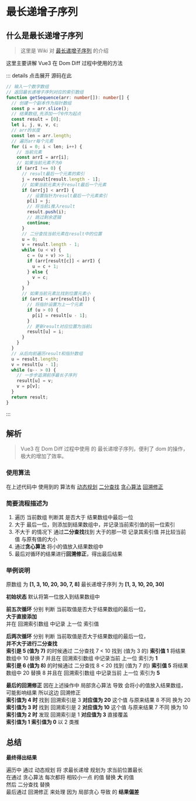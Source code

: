 # 最长递增子序列

## 什么是最长递增子序列

> 这里是 <span class="cor-da">Wiki</span> 对 [最长递增子序列](https://zh.wikipedia.org/wiki/%E6%9C%80%E9%95%BF%E9%80%92%E5%A2%9E%E5%AD%90%E5%BA%8F%E5%88%97) 的介绍

这里主要讲解 Vue3 在 Dom Diff 过程中使用的方法

::: details 点击展开 源码在此

```typescript
// 输入一个数字数组
// 返回最长递增子序列对应的索引数组
function getSequence(arr: number[]): number[] {
  // 创建一个副本作为指针数组
  const p = arr.slice();
  // 结果数组,先添加一个0作为起点
  const result = [0];
  let i, j, u, v, c;
  // arr的长度
  const len = arr.length;
  // 遍历arr每个元素
  for (i = 0; i < len; i++) {
    // 当前元素
    const arrI = arr[i];
    // 如果当前元素不为0
    if (arrI !== 0) {
      // result最后一个元素的索引
      j = result[result.length - 1];
      // 如果当前元素大于result最后一个元素
      if (arr[j] < arrI) {
        // 设置指针为result最后一个元素索引
        p[i] = j;
        // 将当前i推入result
        result.push(i);
        // 跳过剩余逻辑
        continue;
      }
      // 二分查找当前元素在result中的位置
      u = 0;
      v = result.length - 1;
      while (u < v) {
        c = (u + v) >> 1;
        if (arr[result[c]] < arrI) {
          u = c + 1;
        } else {
          v = c;
        }
      }
      // 如果当前元素比找到位置元素小
      if (arrI < arr[result[u]]) {
        // 将指针设置为上一个元素
        if (u > 0) {
          p[i] = result[u - 1];
        }
        // 更新result对应位置为当前i
        result[u] = i;
      }
    }
  }
  // 从后向前遍历result和指针数组
  u = result.length;
  v = result[u - 1];
  while (u-- > 0) {
    // 一步步追溯前序最长子序列
    result[u] = v;
    v = p[v];
  }
  return result;
}
```

:::

## 解析

> Vue3 在 Dom Diff 过程中使用 的 最长递增子序列，便利了 dom 的操作，极大的增加了效率。

### 使用算法

在上述代码中 使用到的 算法有 [动态规划](/algorithm/main.html#%E5%8A%A8%E6%80%81%E8%A7%84%E5%88%92-dynamic-programming) [二分查找](/algorithm/main.html#%E4%BA%8C%E5%88%86%E6%9F%A5%E6%89%BE-binary-search) [贪心算法](/algorithm/main.html#%E8%B4%AA%E5%BF%83%E7%AE%97%E6%B3%95-greedy-algorithm) [回溯修正](/algorithm/main.html#%E5%9B%9E%E6%BA%AF%E4%BF%AE%E6%AD%A3-backtracking)

### 简要流程描述为

1. <span class="cor-tip">遍历</span> 当前数组 判断其 <span class="cor-pr">是否大于</span> 结果数组中最后一位
2. <span class="cor-tip">大于</span> 最后一位，则添加到结果数组中，并记录当前索引值的前一位索引
3. <span class="cor-wa">不大于</span> 的情况下 通过**二分查找**找到 大于的那一项 记录其索引值 并比较当前值 与原有值的大小
4. 通过**贪心算法** 将小的值放入结果数组中
5. 最后对循环的结果进行**回溯修正**，得出最后结果

### 举例说明

<span class="cor-wa">原数组</span> 为 **[1, 3, 10, 20, 30, 7, 8]** <span class="cor-tip">最长递增子序列</span> 为 **[1, 3, 10, 20, 30]**

<PicViewer title="初始状态" src="/assets/algorithm/LIS-1.png" darkSrc="/assets/algorithm/LIS-dark1.png" alt=" "/>

**初始状态** 默认将第一位放入到结果数组中

<PicViewer title="前五次循环" src="/assets/algorithm/LIS-2.png" darkSrc="/assets/algorithm/LIS-dark2.png" alt=" "/>

**前五次循环** 分别 <span class="cor-tip">判断</span> 当前取值是否大于结果数组的最后一位，  
**大于直接添加**  
并在 <span class="cor-wa">回溯索引数组</span> 中记录 <span class="cor-da">上一位</span> 索引值
<PicViewer title="后两次循环" src="/assets/algorithm/LIS-3.png" darkSrc="/assets/algorithm/LIS-dark3.png" alt=" "/>

**后两次循环** 分别 <span class="cor-tip">判断</span> 当前取值是否大于结果数组的最后一位，  
**并不大于进行二分查找**  
**索引是 5 (值为 7)** 的时候通过 <span class="cor-tip">二分查找</span> <span class="cor-da">7 < 10</span> 找到 <span class="cor-wa">(值为 3 的)</span> **索引值 1** <span class="cor-tip">将结果数组中 10 替换 7</span> 并且在 <span class="cor-wa">回溯索引数组</span> 中记录当前 <span class="cor-pr">上一位</span> 索引为 **1**  
**索引是 6 (值为 8)** 的时候通过 <span class="cor-tip">二分查找</span> <span class="cor-da">8 < 20</span> 找到 <span class="cor-wa">(值为 7 的)</span> **索引值 5** <span class="cor-tip">将结果数组中 20 替换 8</span> 并且在 <span class="cor-wa">回溯索引数组</span> 中记录当前 <span class="cor-pr">上一位</span> 索引为 **5**

<PicViewer title="回溯修正" src="/assets/algorithm/LIS-4.png" darkSrc="/assets/algorithm/LIS-dark4.png" alt=" "/>

**最后的回溯修正**
因在上述操作中 <span class="cor-da">局部贪心算法</span> 导致 <span class="cor-wa">会将小的值放入结果数组，可能影响结果</span> 所以这边 <span class="cor-tip">回溯修正</span>  
**索引值为 4 时** 找到 <span class="cor-da">回溯索引是 3</span> **对应值为 20** 这个值 与原来结果 8 <span class="cor-da">不同</span> 换为 20  
**索引值为 3 时** 找到 <span class="cor-da">回溯索引是 2</span> **对应值为 10** 这个值 与原来结果 7 <span class="cor-da">不同</span> 换为 10  
**索引值为 2 时** 发现 <span class="cor-da">回溯索引是 1</span> **对应值为 3** 直接覆盖  
**索引值为 1 索引值为 0** <span class="cor-tip">以 2 类推</span>

## 总结

**最终得出结果**

<span class="cor-tip">遍历中</span> 通过 <span class="cor-da">动态规划</span> 将 <span class="cor-wa">求最长递增</span> 规划为 <span class="cor-tip">求当前位置最长</span>  
<span class="cor-tip">在通过</span> <span class="cor-da">贪心算法</span> 每次都将 <span class="cor-wa">相较小一点</span> 的值 <span class="cor-tip">替换</span> **大** 的值  
<span class="cor-tip">然后</span> <span class="cor-da">二分查找</span> <span class="cor-tip">替换</span>  
<span class="cor-tip">最后通过</span> <span class="cor-da">回溯修正</span> 来处理 因为 <span class="cor-wa">局部贪心</span> <span class="cor-da">导致</span> 的 **结果偏差**
